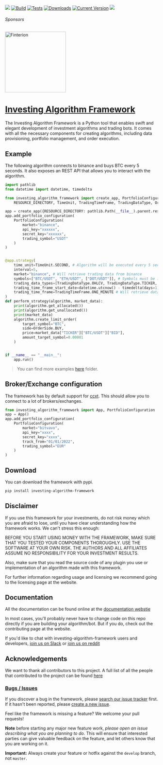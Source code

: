 <a href=https://investing-algorithm-framework.com><img src="https://img.shields.io/badge/docs-website-brightgreen"></a>
[![Build](https://github.com/coding-kitties/investing-algorithm-framework/actions/workflows/build.yml/badge.svg)](https://github.com/coding-kitties/investing-algorithm-framework/actions/workflows/build.yml)
[![Tests](https://github.com/coding-kitties/investing-algorithm-framework/actions/workflows/test.yml/badge.svg?branch=master)](https://github.com/coding-kitties/investing-algorithm-framework/actions/workflows/test.yml)
[![Downloads](https://pepy.tech/badge/investing-algorithm-framework)](https://pepy.tech/badge/investing-algorithm-framework)
[![Current Version](https://img.shields.io/pypi/v/investing_algorithm_framework.svg)](https://img.shields.io/pypi/v/investing_algorithm_framework.svg)
<a href="https://www.reddit.com/r/InvestingBots/"><img src="https://img.shields.io/reddit/subreddit-subscribers/investingbots?style=social"></a>
###### Sponsors
<p align="left">
<a href="https://finterion.com">
  <img alt="Finterion" src="https://logicfunds-web-app-images.s3.eu-central-1.amazonaws.com/finterion.png" width="200px" />
</a>
</p>


# [Investing Algorithm Framework](https://github.com/coding-kitties/investing-algorithm-framework)

The Investing Algorithm Framework is a Python tool that enables swift and 
elegant development of investment algorithms and trading bots. It comes with all the necessary 
components for creating algorithms, including data provisioning, portfolio management, and order execution.


## Example
The following algorithm connects to binance and buys BTC every 5 seconds. 
It also exposes an REST API that allows you to interact with the algorithm.
```python
import pathlib
from datetime import datetime, timedelta

from investing_algorithm_framework import create_app, PortfolioConfiguration, \
    RESOURCE_DIRECTORY, TimeUnit, TradingTimeFrame, TradingDataType, OrderSide

app = create_app({RESOURCE_DIRECTORY: pathlib.Path(__file__).parent.resolve()})
app.add_portfolio_configuration(
    PortfolioConfiguration(
        market="binance",
        api_key="xxxxxx",
        secret_key="xxxxxx",
        trading_symbol="USDT"
    )
)


@app.strategy(
    time_unit=TimeUnit.SECOND, # Algorithm will be executed every 5 seconds
    interval=5,
    market="binance", # Will retrieve trading data from binance
    symbols=["BTC/USDT", "ETH/USDT", ["DOT/USDT"]], # Symbols must be in the format of TARGET/TRADE symbol (e.g. BTC/USDT)
    trading_data_types=[TradingDataType.OHLCV, TradingDataType.TICKER, TradingDataType.ORDER_BOOK],
    trading_time_frame_start_date=datetime.utcnow() - timedelta(days=1), # Will retrieve data from the last 24 hours
    trading_time_frame=TradingTimeFrame.ONE_MINUTE # Will retrieve data on 1m interval (OHLCV)
)
def perform_strategy(algorithm, market_data):
    print(algorithm.get_allocated())
    print(algorithm.get_unallocated())
    print(market_data)
    algorithm.create_limit_order(
        target_symbol="BTC", 
        side=OrderSide.BUY,
        price=market_data["TICKER"]["BTC/USDT"]["BID"], 
        amount_target_symbol=0.00001
    )


if __name__ == "__main__":
    app.run()
```

> You can find more examples [here](./examples) folder.

## Broker/Exchange configuration
The framework has by default support for [ccxt](https://github.com/ccxt/ccxt).
This should allow you to connect to a lot of brokers/exchanges.

```python
from investing_algorithm_framework import App, PortfolioConfiguration
app = App()
app.add_portfolio_configuration(
    PortfolioConfiguration(
        market="bitvavo", 
        api_key="xxxx", 
        secret_key="xxxx", 
        track_from="01/01/2022",
        trading_symbol="EUR"
    )
)
```

## Download
You can download the framework with pypi.

```bash
pip install investing-algorithm-framework
```

## Disclaimer
If you use this framework for your investments, do not risk money 
which you are afraid to lose, until you have clear understanding how 
the framework works. We can't stress this enough:

BEFORE YOU START USING MONEY WITH THE FRAMEWORK, MAKE SURE THAT YOU TESTED 
YOUR COMPONENTS THOROUGHLY. USE THE SOFTWARE AT YOUR OWN RISK. 
THE AUTHORS AND ALL AFFILIATES ASSUME NO RESPONSIBILITY FOR YOUR INVESTMENT RESULTS.

Also, make sure that you read the source code of any plugin you use or 
implementation of an algorithm made with this framework.

For further information regarding usage and licensing we recommend going 
to the licensing page at the website.

## Documentation

All the documentation can be found online 
at the [documentation webstie](https://investing-algorithm-framework.com)

In most cases, you'll probably never have to change code on this repo directly 
if you are building your algorithm/bot. But if you do, check out the 
contributing page at the website.

If you'd like to chat with investing-algorithm-framework users 
and developers, [join us on Slack](https://inv-algo-framework.slack.com) or [join us on reddit](https://www.reddit.com/r/InvestingBots/)

## Acknowledgements
We want to thank all contributors to this project. A full list of all 
the people that contributed to the project can be
found [here](https://github.com/investing-algorithms/investing-algorithm-framework/blob/master/AUTHORS.md)

### [Bugs / Issues](https://github.com/investing-algorithms/investing-algorithm-framework/issues?q=is%3Aissue)

If you discover a bug in the framework, please [search our issue tracker](https://github.com/investing-algorithms/investing-algorithm-framework/issues?q=is%3Aissue)
first. If it hasn't been reported, please [create a new issue](https://github.com/investing-algorithms/investing-algorithm-framework/issues/new).

Feel like the framework is missing a feature? We welcome your pull requests!

**Note** before starting any major new feature work, *please open an issue describing what you are planning to do*.
This will ensure that interested parties can give valuable feedback on the feature, and let others know that you are working on it.

**Important:** Always create your feature or hotfix against the `develop` branch, not `master`.

